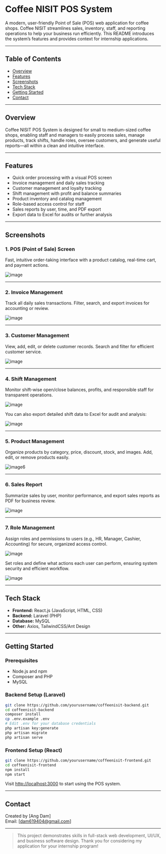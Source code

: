 # Coffee NISIT POS System

A modern, user-friendly Point of Sale (POS) web application for coffee shops. Coffee NISIT streamlines sales, inventory, staff, and reporting operations to help your business run efficiently. This README introduces the system’s features and provides context for internship applications.

---

## Table of Contents

- [Overview](#overview)
- [Features](#features)
- [Screenshots](#screenshots)
- [Tech Stack](#tech-stack)
- [Getting Started](#getting-started)
- [Contact](#contact)

---

## Overview

Coffee NISIT POS System is designed for small to medium-sized coffee shops, enabling staff and managers to easily process sales, manage products, track shifts, handle roles, oversee customers, and generate useful reports—all within a clean and intuitive interface.

---

## Features

- Quick order processing with a visual POS screen
- Invoice management and daily sales tracking
- Customer management and loyalty tracking
- Shift management with profit and balance summaries
- Product inventory and catalog management
- Role-based access control for staff
- Sales reports by user, time, and PDF export
- Export data to Excel for audits or further analysis

---

## Screenshots

### 1. POS (Point of Sale) Screen

Fast, intuitive order-taking interface with a product catalog, real-time cart, and payment actions.

![image](https://github.com/user-attachments/assets/a65db1a9-ab97-4b50-bd24-e18cb9e1895a)

---

### 2. Invoice Management

Track all daily sales transactions. Filter, search, and export invoices for accounting or review.

![image](https://github.com/user-attachments/assets/92e9df4c-1200-4cab-9d01-bd504ceff247)

---

### 3. Customer Management

View, add, edit, or delete customer records. Search and filter for efficient customer service.

![image](https://github.com/user-attachments/assets/5da299b9-4aa2-4056-b772-7935de9e30b0)

---

### 4. Shift Management

Monitor shift-wise open/close balances, profits, and responsible staff for transparent operations.

![image](https://github.com/user-attachments/assets/4a79eecc-b934-44a1-ba59-90c68b9a0c9c)

You can also export detailed shift data to Excel for audit and analysis:

![image](https://github.com/user-attachments/assets/097908a0-ac38-470b-8071-81775b5b3b71)

---

### 5. Product Management

Organize products by category, price, discount, stock, and images. Add, edit, or remove products easily.

![image6](image6)

---

### 6. Sales Report

Summarize sales by user, monitor performance, and export sales reports as PDF for business review.

![image](https://github.com/user-attachments/assets/c886d2f3-4b12-42a8-9ecb-0522e351cd49)

---

### 7. Role Management

Assign roles and permissions to users (e.g., HR, Manager, Cashier, Accounting) for secure, organized access control.

![image](https://github.com/user-attachments/assets/a08c1758-af9b-4c52-8639-13fd1a617dbd)

Set roles and define what actions each user can perform, ensuring system security and efficient workflow.

![image](https://github.com/user-attachments/assets/5044c446-d05c-490f-8efe-b54d9f576e8c)

---

## Tech Stack

- **Frontend:** React.js (JavaScript, HTML, CSS)
- **Backend:** Laravel (PHP)
- **Database:** MySQL
- **Other:** Axios, TailwindCSS/Ant Design

---

## Getting Started

### Prerequisites

- Node.js and npm
- Composer and PHP
- MySQL

### Backend Setup (Laravel)

```bash
git clone https://github.com/yourusername/coffeenisit-backend.git
cd coffeenisit-backend
composer install
cp .env.example .env
# Edit .env for your database credentials
php artisan key:generate
php artisan migrate
php artisan serve
```

### Frontend Setup (React)

```bash
git clone https://github.com/yourusername/coffeenisit-frontend.git
cd coffeenisit-frontend
npm install
npm start
```

Visit [http://localhost:3000](http://localhost:3000) to start using the POS system.

---

## Contact

Created by [Ang Dam]  
Email: [dam619404@gmail.com]

---

> This project demonstrates skills in full-stack web development, UI/UX, and business software design. Thank you for considering my application for your internship program!
